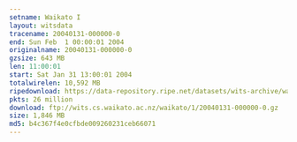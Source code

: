 ```yaml
---
setname: Waikato I
layout: witsdata
tracename: 20040131-000000-0
end: Sun Feb  1 00:00:01 2004
originalname: 20040131-000000-0
gzsize: 643 MB
len: 11:00:01
start: Sat Jan 31 13:00:01 2004
totalwirelen: 10,592 MB
ripedownload: https://data-repository.ripe.net/datasets/wits-archive/waikato/1/20040131-000000-0.gz
pkts: 26 million
download: ftp://wits.cs.waikato.ac.nz/waikato/1/20040131-000000-0.gz
size: 1,846 MB
md5: b4c367f4e0cfbde009260231ceb66071
---
```

